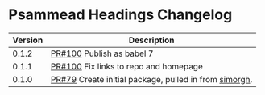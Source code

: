 # Psammead Headings Changelog

| Version | Description |
|---------|-------------|
| 0.1.2   | [PR#100](https://github.com/BBC-News/psammead/pull/100) Publish as babel 7 |
| 0.1.1   | [PR#100](https://github.com/BBC-News/psammead/pull/100) Fix links to repo and homepage |
| 0.1.0   | [PR#79](https://github.com/BBC-News/psammead/pull/79) Create initial package, pulled in from [simorgh](https://github.com/BBC-News/simorgh). |

